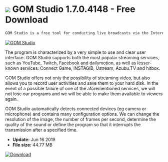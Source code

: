 # ![](https://cdn.softexe.net/static/icon/0/gom-studio-9529.png) GOM Studio 1.7.0.4148 - Free Download

```sh
GOM Studio is a free tool for conducting live broadcasts via the Internet in maximum 1080p resolution.
```
[![GOM Studio](https://gallery.dpcdn.pl/imgc/Tools/81943/g_-_420x350_1.5_-_x59bd725b-3fae-414b-a302-37e28dee32dd.jpg)](https://softexe.net/win/multimedia/other/gom-studio:aeba.html)

The program is characterized by a very simple to use and clear user interface. GOM Studio supports both the most popular streaming services, such as YouTube, Twitch, Facebook and dailymotion, as well as lesser-known services: Connect Game, INSTAGIB, Ustream, Azubu.TV and hitbox. 
 
 GOM Studio offers not only the possibility of streaming video, but also allows you to record user activities and save them to your hard disk. In the event of a possible failure of one of the aforementioned services, we will not lose our programs and we will be able to make them available to viewers again. 
 
 GOM Studio automatically detects connected devices (eg camera or microphone) and contains many configuration options. We can change the resolution of the image, the number of frames per second, determine the quality of the sound or define the program so that it interrupts the transmission after a specified time.


- **Update:** Jun 16 2019
- **File size:** 44.77 MB

[![Download](https://cdn.softexe.net/static/img/download.png)](https://softexe.net/win/multimedia/other/gom-studio:aeba.html)

